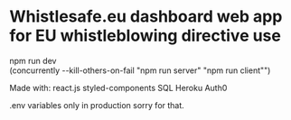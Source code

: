 # Whistlesafe.eu dashboard web app for EU whistleblowing directive use

npm run dev  
(concurrently --kill-others-on-fail \"npm run server\" \"npm run client\"")

Made with:
react.js
styled-components
SQL
Heroku
Auth0

.env variables only in production sorry for that.
